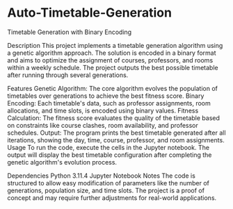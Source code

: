 # Auto-Timetable-Generation
Timetable Generation with Binary Encoding

Description
This project implements a timetable generation algorithm using a genetic algorithm approach. The solution is encoded in a binary format and aims to optimize the assignment of courses, professors, and rooms within a weekly schedule. The project outputs the best possible timetable after running through several generations.

Features
Genetic Algorithm: The core algorithm evolves the population of timetables over generations to achieve the best fitness score.
Binary Encoding: Each timetable's data, such as professor assignments, room allocations, and time slots, is encoded using binary values.
Fitness Calculation: The fitness score evaluates the quality of the timetable based on constraints like course clashes, room availability, and professor schedules.
Output: The program prints the best timetable generated after all iterations, showing the day, time, course, professor, and room assignments.
Usage
To run the code, execute the cells in the Jupyter notebook. The output will display the best timetable configuration after completing the genetic algorithm's evolution process.

Dependencies
Python 3.11.4
Jupyter Notebook
Notes
The code is structured to allow easy modification of parameters like the number of generations, population size, and time slots.
The project is a proof of concept and may require further adjustments for real-world applications.

